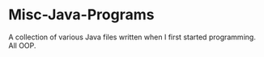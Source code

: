 # Misc-Java-Programs
A collection of various Java files written when I first started programming. All OOP.
